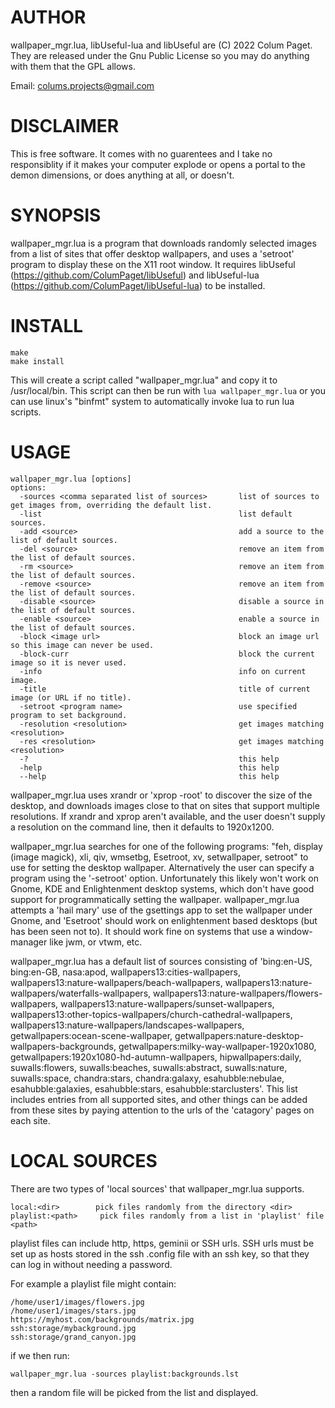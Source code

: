 AUTHOR
======

wallpaper_mgr.lua, libUseful-lua and libUseful are (C) 2022 Colum Paget. They are released under the Gnu Public License so you may do anything with them that the GPL allows.

Email: colums.projects@gmail.com

DISCLAIMER
==========

This is free software. It comes with no guarentees and I take no responsiblity if it makes your computer explode or opens a portal to the demon dimensions, or does anything at all, or doesn't.

SYNOPSIS
========

wallpaper_mgr.lua is a program that downloads randomly selected images from a list of sites that offer desktop wallpapers, and uses a 'setroot' program to display these on the X11 root window. It requires libUseful (https://github.com/ColumPaget/libUseful) and libUseful-lua (https://github.com/ColumPaget/libUseful-lua) to be installed. 


INSTALL
=======


```
make
make install
```

This will create a script called "wallpaper_mgr.lua" and copy it to /usr/local/bin. This script can then be run with `lua wallpaper_mgr.lua` or you can use linux's "binfmt" system to automatically invoke lua to run lua scripts.


USAGE
=====

```
wallpaper_mgr.lua [options]
options:
  -sources <comma separated list of sources>       list of sources to get images from, overriding the default list.
  -list                                            list default sources.
  -add <source>                                    add a source to the list of default sources.
  -del <source>                                    remove an item from the list of default sources.
  -rm <source>                                     remove an item from the list of default sources.
  -remove <source>                                 remove an item from the list of default sources.
  -disable <source>                                disable a source in the list of default sources.
  -enable <source>                                 enable a source in the list of default sources.
  -block <image url>                               block an image url so this image can never be used.
  -block-curr                                      block the current image so it is never used.
  -info                                            info on current image.
  -title                                           title of current image (or URL if no title).
  -setroot <program name>                          use specified program to set background.
  -resolution <resolution>                         get images matching <resolution>
  -res <resolution>                                get images matching <resolution>
  -?                                               this help
  -help                                            this help
  --help                                           this help
```


wallpaper_mgr.lua uses xrandr or 'xprop -root' to discover the size of the desktop, and downloads images close to that on sites that support multiple resolutions. If xrandr and xprop aren't available, and the user doesn't supply a resolution on the command line, then it defaults to 1920x1200.

wallpaper_mgr.lua searches for one of the following programs: "feh, display (image magick), xli, qiv, wmsetbg, Esetroot, xv, setwallpaper, setroot" to use for setting the desktop wallpaper. Alternatively the user can specify a program using the '-setroot' option. Unfortunately this likely won't work on Gnome, KDE and Enlightenment desktop systems, which don't have good support for programmatically setting the wallpaper. wallpaper_mgr.lua attempts a 'hail mary' use of the gsettings app to set the wallpaper under Gnome, and 'Esetroot' should work on enlightenment based desktops (but has been seen not to). It should work fine on systems that use a window-manager like jwm, or vtwm, etc.

wallpaper_mgr.lua has a default list of sources consisting of 'bing:en-US, bing:en-GB, nasa:apod, wallpapers13:cities-wallpapers, wallpapers13:nature-wallpapers/beach-wallpapers, wallpapers13:nature-wallpapers/waterfalls-wallpapers, wallpapers13:nature-wallpapers/flowers-wallpapers, wallpapers13:nature-wallpapers/sunset-wallpapers, wallpapers13:other-topics-wallpapers/church-cathedral-wallpapers, wallpapers13:nature-wallpapers/landscapes-wallpapers, getwallpapers:ocean-scene-wallpaper, getwallpapers:nature-desktop-wallpapers-backgrounds, getwallpapers:milky-way-wallpaper-1920x1080, getwallpapers:1920x1080-hd-autumn-wallpapers, hipwallpapers:daily, suwalls:flowers, suwalls:beaches, suwalls:abstract, suwalls:nature, suwalls:space, chandra:stars, chandra:galaxy, esahubble:nebulae, esahubble:galaxies, esahubble:stars, esahubble:starclusters'. This list includes entries from all supported sites, and other things can be added from these sites by paying attention to the urls of the 'catagory' pages on each site.


LOCAL SOURCES
=============

There are two types of 'local sources' that wallpaper_mgr.lua supports.


```
local:<dir>        pick files randomly from the directory <dir>
playlist:<path>     pick files randomly from a list in 'playlist' file <path>
```

playlist files can include http, https, geminii or SSH urls. SSH urls must be set up as hosts stored in the ssh .config file with an ssh key, so that they can log in without needing a password.

For example a playlist file might contain:


```
/home/user1/images/flowers.jpg
/home/user1/images/stars.jpg
https://myhost.com/backgrounds/matrix.jpg
ssh:storage/mybackground.jpg
ssh:storage/grand_canyon.jpg
```

if we then run:

```
wallpaper_mgr.lua -sources playlist:backgrounds.lst 
```

then a random file will be picked from the list and displayed.
